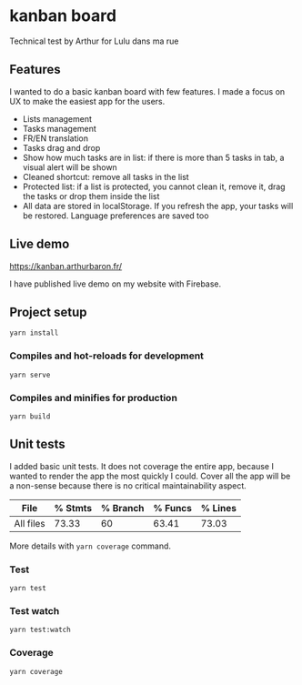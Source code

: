 # kanban board

Technical test by Arthur for Lulu dans ma rue

## Features

I wanted to do a basic kanban board with few features. I made a focus on UX to make the easiest app for the users.

- Lists management
- Tasks management
- FR/EN translation
- Tasks drag and drop
- Show how much tasks are in list: if there is more than 5 tasks in tab, a visual alert will be shown
- Cleaned shortcut: remove all tasks in the list
- Protected list: if a list is protected, you cannot clean it, remove it, drag the tasks or drop them inside the list
- All data are stored in localStorage. If you refresh the app, your tasks will be restored. Language preferences are saved too

## Live demo

https://kanban.arthurbaron.fr/

I have published live demo on my website with Firebase.

## Project setup

```
yarn install
```

### Compiles and hot-reloads for development

```
yarn serve
```

### Compiles and minifies for production

```
yarn build
```

## Unit tests

I added basic unit tests. It does not coverage the entire app, because I wanted to render the app the most quickly I could. Cover all the app will be a non-sense because there is no critical maintainability aspect.

| File      | % Stmts | % Branch | % Funcs | % Lines |
| --------- | ------- | -------- | ------- | ------- |
| All files | 73.33   | 60       | 63.41   | 73.03   |

More details with `yarn coverage` command.

### Test

```
yarn test
```

### Test watch

```
yarn test:watch
```

### Coverage

```
yarn coverage
```
